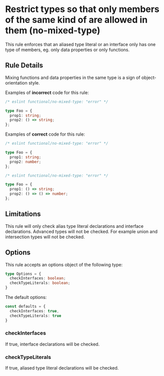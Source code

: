 # Restrict types so that only members of the same kind of are allowed in them (no-mixed-type)

This rule enforces that an aliased type literal or an interface only has one type of members, eg. only data properties or only functions.

## Rule Details

Mixing functions and data properties in the same type is a sign of object-orientation style.

Examples of **incorrect** code for this rule:

<!-- eslint-skip -->

```ts
/* eslint functional/no-mixed-type: "error" */

type Foo = {
  prop1: string;
  prop2: () => string;
};
```

Examples of **correct** code for this rule:

```ts
/* eslint functional/no-mixed-type: "error" */

type Foo = {
  prop1: string;
  prop2: number;
};
```

```ts
/* eslint functional/no-mixed-type: "error" */

type Foo = {
  prop1: () => string;
  prop2: () => () => number;
};
```

## Limitations

This rule will only check alias type literal declarations and interface declarations. Advanced types will not be checked.
For example union and intersection types will not be checked.

## Options

This rule accepts an options object of the following type:

```ts
type Options = {
  checkInterfaces: boolean;
  checkTypeLiterals: boolean;
}
```

The default options:

```ts
const defaults = {
  checkInterfaces: true,
  checkTypeLiterals: true
}
```

### checkInterfaces

If true, interface declarations will be checked.

### checkTypeLiterals

If true, aliased type literal declarations will be checked.
